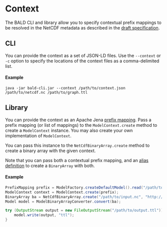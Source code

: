 # Context

The BALD CLI and library allow you to specify contextual prefix mappings to be resolved in the NetCDF metadata
as described in the [draft specification](http://docs.opengeospatial.org/DRAFTS/19-002.html#_externally_defined_prefixes).

## CLI 

You can provide the context as a set of JSON-LD files.
Use the `--context` or `-c` option to specify the locations of the context files
as a comma-delimited list.

#### Example
```
java -jar bald-cli.jar --context /path/to/context.json /path/to/netcdf.nc /path/to/graph.ttl
```

## Library

You can provide the context as an Apache Jena [prefix mapping](https://jena.apache.org/documentation/javadoc/jena/org/apache/jena/shared/PrefixMapping.html).
Pass a prefix mapping (or list of mappings) to the `ModelContext.create` method to create a `ModelContext` instance.
You may also create your own implementation of `ModelContext`.

You can pass this instance to the `NetCdfBinaryArray.create` method to create a binary array with the given context.

Note that you can pass both a contextual prefix mapping, and an [alias definition](alias.md)
to create a `BinaryArray` with both.

#### Example

```java
PrefixMapping prefix = ModelFactory.createDefaultModel().read("/path/to/context.json", "json-ld");
ModelContext context = ModelContext.create(prefix);
BinaryArray ba = NetCdfBinaryArray.create("/path/to/input.nc", "http://test.binary-array-ld.net/example", context, null, null);
Model model = ModelBinaryArrayConverter.convert(ba);

try (OutputStream output = new FileOutputStream("/path/to/output.ttl")) {
    model.write(output, "ttl");
}
```
